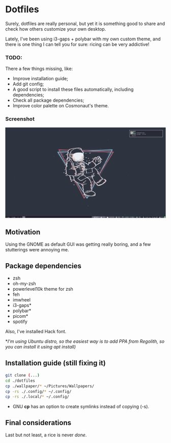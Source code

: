 # Dotfiles

Surely, dotfiles are really personal, but yet it is something good to share and check how others customize your own desktop.

Lately, I've been using i3-gaps + polybar with my own custom theme, and there is one thing I can tell you for sure: ricing can be very addictive!

### TODO:

There a few things missing, like:

* Improve installation guide;
* Add git config;
* A good script to install these files automatically, including dependencies;
* Check all package dependencies;
* Improve color palette on Cosmonaut's theme.

### Screenshot

![](screenshot/screenshot1.png?raw=true)

## Motivation

Using the GNOME as default GUI was getting really boring, and a few stutterings were annoying me.

## Package dependencies

* zsh
* oh-my-zsh
* powerlevel10k theme for zsh
* feh
* imwheel
* i3-gaps*
* polybar*
* picom*
* spotify

Also, I've installed Hack font.

**I'm using Ubuntu distro, so the easiest way is to add PPA from Regolith, so you can install it using *apt install*)*
## Installation guide (still fixing it)

```bash
git clone (...)
cd ./dotfiles
cp ./wallpaper/* ~/Pictures/Wallpapers/
cp -rs ./.config/* ~/.config/
cp -rs ./.local/* ~/.config/
```

* GNU **cp** has an option to create symlinks instead of copying (-s).

## Final considerations

Last but not least, a rice is never *done*.